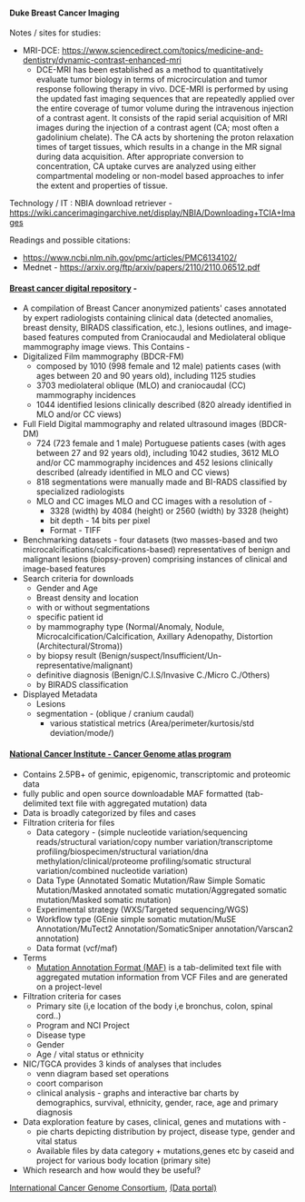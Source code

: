#### Duke Breast Cancer Imaging

Notes / sites for studies:
- MRI-DCE: https://www.sciencedirect.com/topics/medicine-and-dentistry/dynamic-contrast-enhanced-mri
  - DCE-MRI has been established as a method to quantitatively evaluate tumor biology in terms of microcirculation and tumor response following therapy in vivo. DCE-MRI is performed by using the updated fast imaging sequences that are repeatedly applied over the entire coverage of tumor volume during the intravenous injection of a contrast agent. It consists of the rapid serial acquisition of MRI images during the injection of a contrast agent (CA; most often a gadolinium chelate). The CA acts by shortening the proton relaxation times of target tissues, which results in a change in the MR signal during data acquisition. After appropriate conversion to concentration, CA uptake curves are analyzed using either compartmental modeling or non-model based approaches to infer the extent and properties of tissue.

Technology / IT : 
NBIA download retriever - https://wiki.cancerimagingarchive.net/display/NBIA/Downloading+TCIA+Images

Readings and possible citations:
- https://www.ncbi.nlm.nih.gov/pmc/articles/PMC6134102/
- Mednet - https://arxiv.org/ftp/arxiv/papers/2110/2110.06512.pdf

#### [Breast cancer digital repository](https://bcdr.eu/) - 
- A compilation of Breast Cancer anonymized patients' cases annotated by expert radiologists containing clinical data (detected anomalies, breast density, BIRADS classification, etc.), lesions outlines, and image-based features computed from Craniocaudal and Mediolateral oblique mammography image views. This Contains - 
- Digitalized Film mammography (BDCR-FM)
  - composed by 1010 (998 female and 12 male) patients cases (with ages between 20 and 90 years old), including 1125 studies
  - 3703 mediolateral oblique (MLO) and craniocaudal (CC) mammography incidences 
  - 1044 identified lesions clinically described (820 already identified in MLO and/or CC views)
- Full Field Digital mammography and related ultrasound images (BDCR-DM)
  - 724 (723 female and 1 male) Portuguese patients cases (with ages between 27 and 92 years old), including 1042 studies, 3612 MLO and/or CC mammography incidences and 452 lesions clinically described (already identified in MLO and CC views)
  - 818 segmentations were manually made and BI-RADS classified by specialized radiologists
  - MLO and CC images MLO and CC images with a resolution of - 
    - 3328 (width) by 4084 (height) or 2560 (width) by 3328 (height) 
    - bit depth - 14 bits per pixel
    - Format - TIFF
- Benchmarking datasets - four datasets (two masses-based and two microcalcifications/calcifications-based) representatives of benign and malignant lesions (biopsy-proven) comprising instances of clinical and image-based features
- Search criteria for downloads
  - Gender and Age 
  - Breast density and location
  - with or without segmentations
  - specific patient id
  - by mammography type (Normal/Anomaly, Nodule, Microcalcification/Calcification, Axillary Adenopathy, Distortion (Architectural/Stroma))
  - by biopsy result (Benign/suspect/Insufficient/Un-representative/malignant)
  - definitive diagnosis (Benign/C.I.S/Invasive C./Micro C./Others)
  - by BIRADS classification 
 - Displayed Metadata
   - Lesions 
   - segmentation - (oblique / cranium caudal)
     - various statistical metrics (Area/perimeter/kurtosis/std deviation/mode/)

#### [National Cancer Institute - Cancer Genome atlas program](https://www.cancer.gov/about-nci/organization/ccg/research/structural-genomics/tcga)
- Contains 2.5PB+ of genimic, epigenomic, transcriptomic and proteomic data 
- fully public and open source downloadable MAF formatted (tab-delimited text file with aggregated mutation) data
- Data is broadly categorized by files and cases
- Filtration criteria for files
  - Data category - (simple nucleotide variation/sequencing reads/structural variation/copy number variation/transcriptome profiling/biospecimen/structural variation/dna methylation/clinical/proteome profiling/somatic structural variation/combined nucleotide variation)
  - Data Type (Annotated Somatic Mutation/Raw Simple Somatic Mutation/Masked annotated somatic mutation/Aggregated somatic mutation/Masked somatic mutation)
  - Experimental strategy (WXS/Targeted sequencing/WGS)
  - Workflow type (GEnie simple somatic mutation/MuSE Annotation/MuTect2 Annotation/SomaticSniper annotation/Varscan2 annotation)
  - Data format (vcf/maf)
- Terms 
  - [Mutation Annotation Format (MAF)](https://docs.gdc.cancer.gov/Data/File_Formats/MAF_Format/#:~:text=Mutation%20Annotation%20Format%20(MAF)%20is,(or%20open%2Daccess).) is a tab-delimited text file with aggregated mutation information from VCF Files and are generated on a project-level
- Filtration criteria for cases
  - Primary site (i,e location of the body i,e bronchus, colon, spinal cord..)
  - Program and NCI Project
  - Disease type 
  - Gender
  - Age / vital status or ethnicity
 - NIC/TGCA provides 3 kinds of analyses that includes 
   - venn diagram based set operations
   - coort comparison
   - clinical analysis - graphs and interactive bar charts by demographics, survival, ethnicity, gender, race, age and primary diagnosis 
 - Data exploration feature by cases, clinical, genes and mutations with - 
   - pie charts depicting distribution by project, disease type, gender and vital status 
   - Available files by data category + mutations,genes etc by caseid and project for various body location (primary site) 
- Which research and how would they be useful?

[International Cancer Genome Consortium](http://icgc.org), [(Data portal)](http://dcc.icgc.org/)
